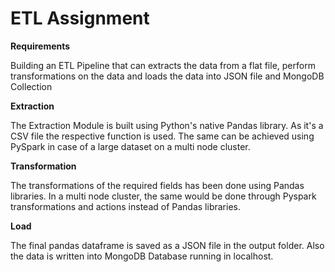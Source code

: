 # ETL Assignment

**Requirements**

Building an ETL Pipeline that can extracts the data from a flat file, perform transformations on the data and loads the data into JSON file and MongoDB Collection

**Extraction**

The Extraction Module is built using Python's native Pandas library. As it's a CSV file the respective function is used. 
The same can be achieved using PySpark in case of a large dataset on a multi node cluster.


**Transformation**

The transformations of the required fields has been done using Pandas libraries.
In a multi node cluster, the same would be done through Pyspark transformations and actions instead of Pandas libraries.


**Load**

The final pandas dataframe is saved as a JSON file in the output folder.
Also the data is written into MongoDB Database running in localhost.
